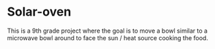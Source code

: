 # Solar-oven
This is a 9th grade project where the goal is to move a bowl similar to a microwave bowl around to face the sun / heat source cooking the food. 
